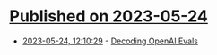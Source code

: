 # [Published on 2023-05-24](index.md)

* [2023-05-24, 12:10:29](https://lobste.rs/s/fvpid9/decoding_openai_evals) - [Decoding OpenAI Evals](https://portkey.ai/blog/decoding-openai-evals/)
